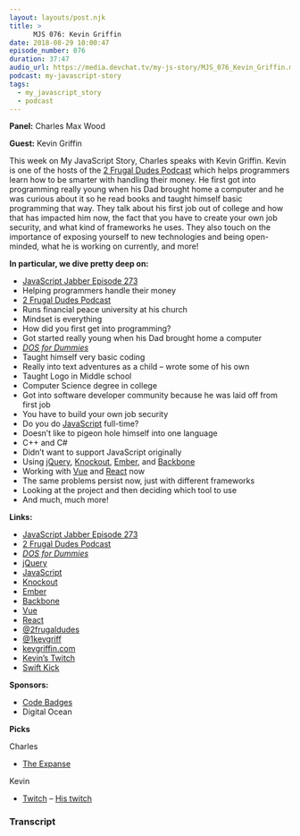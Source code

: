 ```yaml
---
layout: layouts/post.njk
title: >
      MJS 076: Kevin Griffin
date: 2018-08-29 10:00:47
episode_number: 076
duration: 37:47
audio_url: https://media.devchat.tv/my-js-story/MJS_076_Kevin_Griffin.mp3
podcast: my-javascript-story
tags: 
  - my_javascript_story
  - podcast
---
```


 **Panel:** Charles Max Wood

**Guest:** Kevin Griffin

This week on My JavaScript Story, Charles speaks with Kevin Griffin. Kevin is one of the hosts of the [2 Frugal Dudes Podcast](https://2frugaldudes.com/) which helps programmers learn how to be smarter with handling their money. He first got into programming really young when his Dad brought home a computer and he was curious about it so he read books and taught himself basic programming that way. They talk about his first job out of college and how that has impacted him now, the fact that you have to create your own job security, and what kind of frameworks he uses. They also touch on the importance of exposing yourself to new technologies and being open-minded, what he is working on currently, and more!

**In particular, we dive pretty deep on:**

- [JavaScript Jabber Episode 273](https://devchat.tv/js-jabber/jsj-273-live-code-dont-code-live-2-frugal-dudes-sean-merron-kevin-griffin/)
- Helping programmers handle their money 
- [2 Frugal Dudes Podcast](https://2frugaldudes.com/)
- Runs financial peace university at his church
- Mindset is everything
- How did you first get into programming?
- Got started really young when his Dad brought home a computer
- [_DOS for Dummies_](https://www.amazon.com/DOS-Dummies-Dan-Gookin/dp/0764503618)
- Taught himself very basic coding
- Really into text adventures as a child – wrote some of his own
- Taught Logo in Middle school
- Computer Science degree in college
- Got into software developer community because he was laid off from first job
- You have to build your own job security
- Do you do [JavaScript](https://www.javascript.com/) full-time?
- Doesn’t like to pigeon hole himself into one language
- C++ and C#
- Didn’t want to support JavaScript originally
- Using [jQuery](https://jquery.com/), [Knockout](https://knockoutjs.com/), [Ember](https://www.emberjs.com/), and [Backbone](http://backbonejs.org/)
- Working with [Vue](https://vuejs.org/) and [React](https://reactjs.org/) now
- The same problems persist now, just with different frameworks
- Looking at the project and then deciding which tool to use
- And much, much more!

**Links:**

- [JavaScript Jabber Episode 273](https://devchat.tv/js-jabber/jsj-273-live-code-dont-code-live-2-frugal-dudes-sean-merron-kevin-griffin/)
- [2 Frugal Dudes Podcast](https://2frugaldudes.com/)
- [_DOS for Dummies_](https://www.amazon.com/DOS-Dummies-Dan-Gookin/dp/0764503618)
- [jQuery](https://jquery.com/)
- [JavaScript](https://www.javascript.com/)
- [Knockout](https://knockoutjs.com/)
- [Ember](https://www.emberjs.com/)
- [Backbone](http://backbonejs.org/)
- [Vue](https://vuejs.org/)
- [React](https://reactjs.org/)
- [@2frugaldudes](https://twitter.com/2frugaldudes?lang=en)
- [@1kevgriff](https://twitter.com/1kevgriff?lang=en)
- [kevgriffin.com](https://kevgriffin.com/)
- [Kevin’s Twitch](https://www.twitch.tv/1kevgriff)
- [Swift Kick](https://www.google.com/search?safe=off&q=swift+kick.in&spell=1&sa=X&ved=0ahUKEwir2sXthpXdAhVPG6wKHWkSBGUQBQgmKAA&biw=1280&bih=726)

**Sponsors:**

- [Code Badges](http://codebadge.org/)
- Digital Ocean

**Picks**

Charles

- [The Expanse](https://en.wikipedia.org/wiki/The_Expanse_(TV_series))

Kevin

- [Twitch](https://www.twitch.tv/) – [His twitch](https://www.twitch.tv/1kevgriff)


### Transcript


